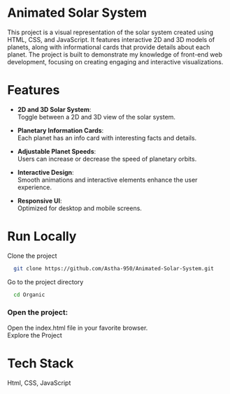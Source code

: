 
# Animated Solar System 

This project is a visual representation of the solar system created using HTML, CSS, and JavaScript. It features interactive 2D and 3D models of planets, along with informational cards that provide details about each planet. The project is built to demonstrate my knowledge of front-end web development, focusing on creating engaging and interactive visualizations.
 
# Features

- **2D and 3D Solar System**:  
  Toggle between a 2D and 3D view of the solar system.

- **Planetary Information Cards**:  
  Each planet has an info card with interesting facts and details.

- **Adjustable Planet Speeds**:  
  Users can increase or decrease the speed of planetary orbits.

- **Interactive Design**:  
  Smooth animations and interactive elements enhance the user experience.

- **Responsive UI**:  
  Optimized for desktop and mobile screens.

# Run Locally

Clone the project

```bash
  git clone https://github.com/Astha-950/Animated-Solar-System.git
```

Go to the project directory

```bash
  cd Organic
```

 ### Open the project:
   Open the index.html file in your favorite browser.  
 Explore the Project

# Tech Stack

Html, CSS, JavaScript

 

